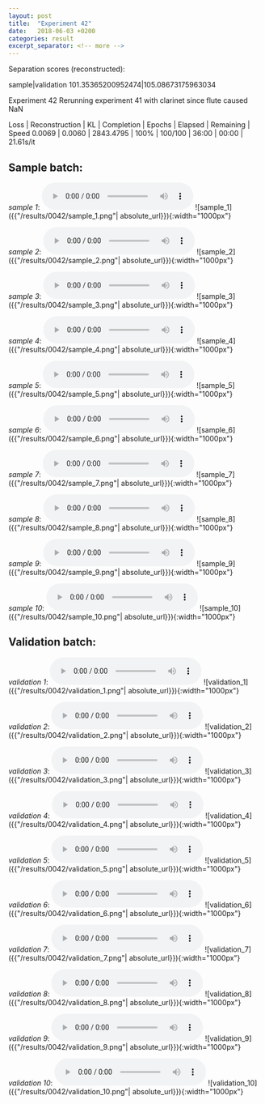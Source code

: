 ```yaml
---
layout: post
title:  "Experiment 42"
date:   2018-06-03 +0200
categories: result
excerpt_separator: <!-- more -->
---
```

Separation scores (reconstructed):

sample|validation
101.35365200952474|105.08673175963034<!-- more -->

Experiment 42
Rerunning experiment 41 with clarinet since flute caused NaN

Loss | Reconstruction | KL | Completion | Epochs | Elapsed | Remaining | Speed
0.0069 | 0.0060 | 2843.4795 | 100% | 100/100 | 36:00 | 00:00 | 21.61s/it

## **Sample batch**:
_sample 1_:
<audio src="/ResultsOverview/results/0042/sample_1.wav" controls preload></audio>
![sample_1]({{"/results/0042/sample_1.png"| absolute_url}}){:width="1000px"}

_sample 2_:
<audio src="/ResultsOverview/results/0042/sample_2.wav" controls preload></audio>
![sample_2]({{"/results/0042/sample_2.png"| absolute_url}}){:width="1000px"}

_sample 3_:
<audio src="/ResultsOverview/results/0042/sample_3.wav" controls preload></audio>
![sample_3]({{"/results/0042/sample_3.png"| absolute_url}}){:width="1000px"}

_sample 4_:
<audio src="/ResultsOverview/results/0042/sample_4.wav" controls preload></audio>
![sample_4]({{"/results/0042/sample_4.png"| absolute_url}}){:width="1000px"}

_sample 5_:
<audio src="/ResultsOverview/results/0042/sample_5.wav" controls preload></audio>
![sample_5]({{"/results/0042/sample_5.png"| absolute_url}}){:width="1000px"}

_sample 6_:
<audio src="/ResultsOverview/results/0042/sample_6.wav" controls preload></audio>
![sample_6]({{"/results/0042/sample_6.png"| absolute_url}}){:width="1000px"}

_sample 7_:
<audio src="/ResultsOverview/results/0042/sample_7.wav" controls preload></audio>
![sample_7]({{"/results/0042/sample_7.png"| absolute_url}}){:width="1000px"}

_sample 8_:
<audio src="/ResultsOverview/results/0042/sample_8.wav" controls preload></audio>
![sample_8]({{"/results/0042/sample_8.png"| absolute_url}}){:width="1000px"}

_sample 9_:
<audio src="/ResultsOverview/results/0042/sample_9.wav" controls preload></audio>
![sample_9]({{"/results/0042/sample_9.png"| absolute_url}}){:width="1000px"}

_sample 10_:
<audio src="/ResultsOverview/results/0042/sample_10.wav" controls preload></audio>
![sample_10]({{"/results/0042/sample_10.png"| absolute_url}}){:width="1000px"}

## **Validation batch**:
_validation 1_:
<audio src="/ResultsOverview/results/0042/validation_1.wav" controls preload></audio>
![validation_1]({{"/results/0042/validation_1.png"| absolute_url}}){:width="1000px"}

_validation 2_:
<audio src="/ResultsOverview/results/0042/validation_2.wav" controls preload></audio>
![validation_2]({{"/results/0042/validation_2.png"| absolute_url}}){:width="1000px"}

_validation 3_:
<audio src="/ResultsOverview/results/0042/validation_3.wav" controls preload></audio>
![validation_3]({{"/results/0042/validation_3.png"| absolute_url}}){:width="1000px"}

_validation 4_:
<audio src="/ResultsOverview/results/0042/validation_4.wav" controls preload></audio>
![validation_4]({{"/results/0042/validation_4.png"| absolute_url}}){:width="1000px"}

_validation 5_:
<audio src="/ResultsOverview/results/0042/validation_5.wav" controls preload></audio>
![validation_5]({{"/results/0042/validation_5.png"| absolute_url}}){:width="1000px"}

_validation 6_:
<audio src="/ResultsOverview/results/0042/validation_6.wav" controls preload></audio>
![validation_6]({{"/results/0042/validation_6.png"| absolute_url}}){:width="1000px"}

_validation 7_:
<audio src="/ResultsOverview/results/0042/validation_7.wav" controls preload></audio>
![validation_7]({{"/results/0042/validation_7.png"| absolute_url}}){:width="1000px"}

_validation 8_:
<audio src="/ResultsOverview/results/0042/validation_8.wav" controls preload></audio>
![validation_8]({{"/results/0042/validation_8.png"| absolute_url}}){:width="1000px"}

_validation 9_:
<audio src="/ResultsOverview/results/0042/validation_9.wav" controls preload></audio>
![validation_9]({{"/results/0042/validation_9.png"| absolute_url}}){:width="1000px"}

_validation 10_:
<audio src="/ResultsOverview/results/0042/validation_10.wav" controls preload></audio>
![validation_10]({{"/results/0042/validation_10.png"| absolute_url}}){:width="1000px"}
